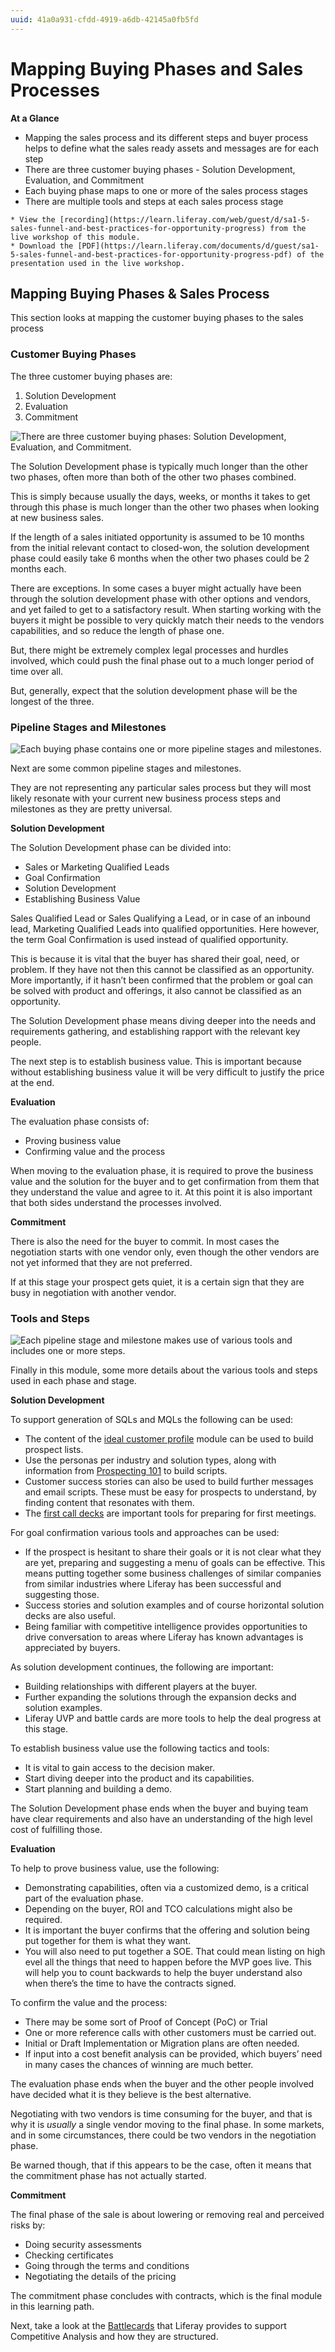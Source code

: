 ```yaml
---
uuid: 41a0a931-cfdd-4919-a6db-42145a0fb5fd
---
```


# Mapping Buying Phases and Sales Processes

**At a Glance**

* Mapping the sales process and its different steps and buyer process helps to define what the sales ready assets and messages are for each step
* There are three customer buying phases - Solution Development, Evaluation, and Commitment
* Each buying phase maps to one or more of the sales process stages
* There are multiple tools and steps at each sales process stage

```{note}
* View the [recording](https://learn.liferay.com/web/guest/d/sa1-5-sales-funnel-and-best-practices-for-opportunity-progress) from the live workshop of this module.
* Download the [PDF](https://learn.liferay.com/documents/d/guest/sa1-5-sales-funnel-and-best-practices-for-opportunity-progress-pdf) of the presentation used in the live workshop.
```

## Mapping Buying Phases & Sales Process

This section looks at mapping the customer buying phases to the sales process

### Customer Buying Phases

The three customer buying phases are:

1. Solution Development
2. Evaluation
3. Commitment

![There are three customer buying phases: Solution Development, Evaluation, and Commitment.](./mapping-buyer-sales-process/images/01.png)

The Solution Development phase is typically much longer than the other two phases, often more than both of the other two phases combined.

This is simply because usually the days, weeks, or months it takes to get through this phase is much longer than the other two phases when looking at new business sales.

If the length of a sales initiated opportunity is assumed to be 10 months from the initial relevant contact to closed-won, the solution development phase could easily take 6 months when the other two phases could be 2 months each.

There are exceptions. In some cases a buyer might actually have been through the solution development phase with other options and vendors, and yet failed to get to a satisfactory result. When starting working with the buyers it might be possible to very quickly match their needs to the vendors capabilities, and so reduce the length of phase one.

But, there might be extremely complex legal processes and hurdles involved, which could push the final phase out to a much longer period of time over all.

But, generally, expect that the solution development phase will be the longest of the three.

### Pipeline Stages and Milestones

![Each buying phase contains one or more pipeline stages and milestones.](./mapping-buyer-sales-process/images/02.png)

Next are some common pipeline stages and milestones. 

They are not representing any particular sales process but they will most likely resonate with your current new business process steps and milestones as they are pretty universal.

**Solution Development**

The Solution Development phase can be divided into:

* Sales or Marketing Qualified Leads
* Goal Confirmation
* Solution Development
* Establishing Business Value

Sales Qualified Lead or Sales Qualifying a Lead, or in case of an inbound lead, Marketing Qualified Leads into qualified opportunities. Here however, the term Goal Confirmation is used instead of qualified opportunity.

This is because it is vital that the buyer has shared their goal, need, or problem. If they have not then this cannot be classified as an opportunity. More importantly, if it hasn’t been confirmed that the problem or goal can be solved with product and offerings, it also cannot be classified as an opportunity. 

The Solution Development phase means diving deeper into the needs and requirements gathering, and establishing rapport with the relevant key people. 

The next step is to establish business value. This is important because without establishing business value it will be very difficult to justify the price at the end. 

**Evaluation**

The evaluation phase consists of:

* Proving business value
* Confirming value and the process

When moving to the evaluation phase, it is required to prove the business value and the solution for the buyer and to get confirmation from them that they understand the value and agree to it. At this point it is also important that both sides understand the processes involved.

**Commitment**

There is also the need for the buyer to commit. In most cases the negotiation starts with one vendor only, even though the other vendors are not yet informed that they are not preferred. 

If at this stage your prospect gets quiet, it is a certain sign that they are busy in negotiation with another vendor.

### Tools and Steps

![Each pipeline stage and milestone makes use of various tools and includes one or more steps.](./mapping-buyer-sales-process/images/03.png)

Finally in this module, some more details about the various tools and steps used in each phase and stage.

**Solution Development**

To support generation of SQLs and MQLs the following can be used:

* The content of the [ideal customer profile](../../level-0/the-ideal-customer-profile.md) module can be used to build prospect lists.
* Use the personas per industry and solution types, along with information from [Prospecting 101](../outbound-prospecting.md) to build scripts.  
* Customer success stories can also be used to build further messages and email scripts. These must be easy for prospects to understand, by finding content that resonates with them.
* The [first call decks](../liferay-sales-presentations.md) are important tools for preparing for first meetings. 

For goal confirmation various tools and approaches can be used:

* If the prospect is hesitant to share their goals or it is not clear what they are yet, preparing and suggesting a menu of goals can be effective. This means putting together some business challenges of similar companies from similar industries where Liferay has been successful and suggesting those. 
* Success stories and solution examples and of course horizontal solution decks are also useful. 
* Being familiar with competitive intelligence provides opportunities to drive conversation to areas where Liferay has known advantages is appreciated by buyers.

As solution development continues, the following are important:

* Building relationships with different players at the buyer.
* Further expanding the solutions through the expansion decks and solution examples.
* Liferay UVP and battle cards are more tools to help the deal progress at this stage.

To establish business value use the following tactics and tools: 

* It is vital to gain access to the decision maker.
* Start diving deeper into the product and its capabilities.
* Start planning and building a demo. 

The Solution Development phase ends when the buyer and buying team have clear requirements and also have an understanding of the high level cost of fulfilling those. 

**Evaluation**

To help to prove business value, use the following:

* Demonstrating capabilities, often via a customized demo, is a critical part of the evaluation phase.
* Depending on the buyer, ROI and TCO calculations might also be required.
* It is important the buyer confirms that the offering and solution being put together for them is what they want. 
* You will also need to put together a SOE. That could mean listing on high evel all the things that need to happen before the MVP goes live. This will help you to count backwards to help the buyer understand also when there’s the time to have the contracts signed. 

To confirm the value and the process:

* There may be some sort of Proof of Concept (PoC) or Trial
* One or more reference calls with other customers must be carried out.
* Initial or Draft Implementation or Migration plans are often needed.
* If input into a cost benefit analysis can be provided, which buyers’ need in many cases the chances of winning are much better.

The evaluation phase ends when the buyer and the other people involved have decided what it is they believe is the best alternative. 

Negotiating with two vendors is time consuming for the buyer, and that is why it is _usually_ a single vendor moving to the final phase. In some markets, and in some circumstances, there could be two vendors in the negotiation phase. 

Be warned though, that if this appears to be the case, often it means that the commitment phase has not actually started.

**Commitment**

The final phase of the sale is about lowering or removing real and perceived risks by:

* Doing security assessments
* Checking certificates
* Going through the terms and conditions
* Negotiating the details of the pricing

The commitment phase concludes with contracts, which is the final module in this learning path.  

Next, take a look at the [Battlecards](../battlecards.md) that Liferay provides to support Competitive Analysis and how they are structured.
